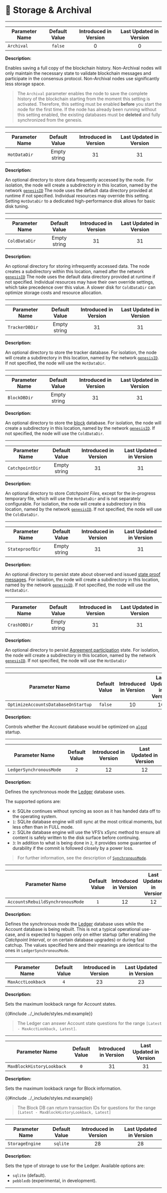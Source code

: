# 💾 Storage & Archival

---

| Parameter Name | Default Value | Introduced in Version | Last Updated in Version |
|----------------|:-------------:|:---------------------:|:-----------------------:|
| `Archival`     |    `false`    |           0           |            0            |

**Description:**

Enables saving a full copy of the blockchain history. Non-Archival nodes will only
maintain the necessary state to validate blockchain messages and participate in
the consensus protocol. Non-Archival nodes use significantly less storage space.

> The `Archival` parameter enables the node to save the complete history of the
> blockchain starting from the moment this setting is activated. Therefore, this
> setting must be enabled **before** you start the node for the first time. If the
> node has already been running without this setting enabled, the existing databases
> must be **deleted** and fully synchronized from the genesis.

---

| Parameter Name | Default Value | Introduced in Version | Last Updated in Version |
|----------------|:-------------:|:---------------------:|:-----------------------:|
| `HotDataDir`   | Empty string  |          31           |           31            |

**Description:**

An optional directory to store data frequently accessed by the node. For isolation,
the node will create a subdirectory in this location, named by the network [`genesisID`](../ledger/ledger.md#genesis-identifier)
The node uses the default data directory provided at runtime if not specified. Individual
resources may override this setting. Setting `HotDataDir` to a dedicated high-performance
disk allows for basic disk tuning.

---

| Parameter Name | Default Value | Introduced in Version | Last Updated in Version |
|----------------|:-------------:|:---------------------:|:-----------------------:|
| `ColdDataDir`  | Empty string  |          31           |           31            |

**Description:**

An optional directory for storing infrequently accessed data. The node creates a
subdirectory within this location, named after the network [`genesisID`](../ledger/ledger.md#genesis-identifier)
The node uses the default data directory provided at runtime if not specified. Individual
resources may have their own override settings, which take precedence over this value.
A slower disk for `ColdDataDir` can optimize storage costs and resource allocation.

---

| Parameter Name | Default Value | Introduced in Version | Last Updated in Version |
|----------------|:-------------:|:---------------------:|:-----------------------:|
| `TrackerDBDir` | Empty string  |          31           |           31            |

**Description:**

An optional directory to store the tracker database. For isolation, the node will
create a subdirectory in this location, named by the network [`genesisID`](../ledger/ledger.md#genesis-identifier).
If not specified, the node will use the `HotDataDir`.

---

| Parameter Name | Default Value | Introduced in Version | Last Updated in Version |
|----------------|:-------------:|:---------------------:|:-----------------------:|
| `BlockDBDir`   | Empty string  |          31           |           31            |

**Description:**

An optional directory to store the [block](../ledger/ledger.md#blocks) database.
For isolation, the node will create a subdirectory in this location, named by the
network [`genesisID`](../ledger/ledger.md#genesis-identifier). If not specified,
the node will use the `ColdDataDir`.

---

| Parameter Name  | Default Value | Introduced in Version | Last Updated in Version |
|-----------------|:-------------:|:---------------------:|:-----------------------:|
| `CatchpointDir` | Empty string  |          31           |           31            |

**Description:**

An optional directory to store _Catchpoint Files_, except for the in-progress temporary
file, which will use the `HotDataDir` and is not separately configurable. For isolation,
the node will create a subdirectory in this location, named by the network [`genesisID`](../ledger/ledger.md#genesis-identifier).
If not specified, the node will use the `ColdDataDir`.

---

| Parameter Name  | Default Value | Introduced in Version | Last Updated in Version |
|-----------------|:-------------:|:---------------------:|:-----------------------:|
| `StateproofDir` | Empty string  |          31           |           31            |

**Description:**

An optional directory to persist state about observed and issued [state proof messages](../ledger/ledger.md#state-proof-message).
For isolation, the node will create a subdirectory in this location, named by the network [`genesisID`](../ledger/ledger.md#genesis-identifier).
If not specified, the node will use the `HotDataDir`.

---

| Parameter Name | Default Value | Introduced in Version | Last Updated in Version |
|----------------|:-------------:|:---------------------:|:-----------------------:|
| `CrashDBDir`   | Empty string  |          31           |           31            |

**Description:**

An optional directory to persist [Agreement participation](../abft/abft-overview.md)
state. For isolation, the node will create a subdirectory in this location, named
by the network [`genesisID`](../ledger/ledger.md#genesis-identifier). If not specified,
the node will use the `HotDataDir`

---

| Parameter Name                      | Default Value | Introduced in Version | Last Updated in Version |
|-------------------------------------|:-------------:|:---------------------:|:-----------------------:|
| `OptimizeAccountsDatabaseOnStartup` |    `false`    |          10           |           10            |

**Description:**

Controls whether the Account database would be optimized on [`algod`](API-overview.md#algorand-daemon)
startup.

---

| Parameter Name          | Default Value | Introduced in Version | Last Updated in Version |
|-------------------------|:-------------:|:---------------------:|:-----------------------:|
| `LedgerSynchronousMode` |      `2`      |          12           |           12            |

**Description:**

Defines the synchronous mode the [Ledger](../ledger/ledger-overview.md) database
uses.

The supported options are:

- `0`: SQLite continues without syncing as soon as it has handed data off to the operating system.
- `1`: SQLite database engine will still sync at the most critical moments, but less often than in FULL mode.
- `2`: SQLite database engine will use the VFS’s xSync method to ensure all content is safely written to the disk surface before continuing.
- `3`: In addition to what is being done in `2`, it provides some guarantee of durability if the commit is followed closely by a power loss.

> For further information, see the description of [`SynchronousMode`](https://github.com/algorand/go-algorand/blob/b6e5bcadf0ad3861d4805c51cbf3f695c38a93b7/util/db/dbutil.go#L435).

---

| Parameter Name                   | Default Value | Introduced in Version | Last Updated in Version |
|----------------------------------|:-------------:|:---------------------:|:-----------------------:|
| `AccountsRebuildSynchronousMode` |      `1`      |          12           |           12            |

**Description:**

Defines the synchronous mode the [Ledger](../ledger/ledger-overview.md) database uses while the Account database
is being rebuilt. This is not a typical operational use-case, and is expected to
happen only on either startup (after enabling the _Catchpoint Interval_, or on certain
database upgrades) or during fast catchup. The values specified here and their meanings
are identical to the ones in `LedgerSynchronousMode`.

---

| Parameter Name    | Default Value | Introduced in Version | Last Updated in Version |
|-------------------|:-------------:|:---------------------:|:-----------------------:|
| `MaxAcctLookback` |      `4`      |          23           |           23            |

**Description:**

Sets the maximum lookback range for Account states.

{{#include ../_include/styles.md:example}}
> The Ledger can answer Account state questions for the range `[Latest - MaxAcctLookback, Latest]`.

---

| Parameter Name            | Default Value | Introduced in Version | Last Updated in Version |
|---------------------------|:-------------:|:---------------------:|:-----------------------:|
| `MaxBlockHistoryLookback` |      `0`      |          31           |           31            |

**Description:**

Sets the maximum lookback range for Block information.

{{#include ../_include/styles.md:example}}
> The Block DB can return transaction IDs for questions for the range `[Latest - MaxBlockHistoryLookback, Latest]`

---

| Parameter Name  | Default Value | Introduced in Version | Last Updated in Version |
|-----------------|:-------------:|:---------------------:|:-----------------------:|
| `StorageEngine` |   `sqlite`    |          28           |           28            |

**Description:**

Sets the type of storage to use for the Ledger. Available options are:

- `sqlite` (default).
- `pebbledb` (experimental, in development).

---